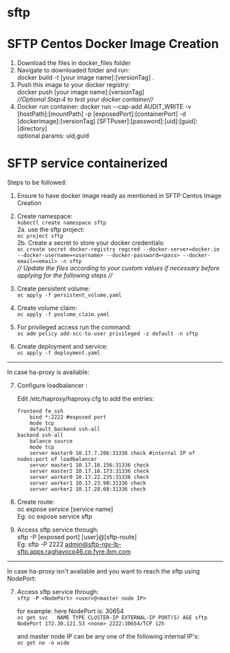 # sftp
# SFTP Centos Docker Image Creation  

1. Download the files in docker_files folder
2. Navigate to downloaded folder and run:  
    docker build -t [your image name]:[versionTag] .
3. Push this image to your docker registry:  
    docker push [your image name]:[versionTag]  
*//Optional Step:4 to test your docker container//*  
4. Docker run container:
    docker run --cap-add AUDIT_WRITE -v [hostPath]:[mountPath] -p [exposedPort]:[containerPort] -d [dockerimage]:[versionTag] [SFTPuser]:[password]:[uid]:[guid]:[directory]  
    optional params: uid,guid

# SFTP service containerized
Steps to be followed:  
1. Ensure to have docker image ready as mentioned in SFTP Centos Image Creation
2. Create namespace:  
    `kubectl create namespace sftp `  
2a. use the sftp project:  
        `oc project sftp`     
2b. Create a secret to store your docker credentials:  
        `oc create secret docker-registry regcred --docker-server=docker.io --docker-username=<username> --docker-password=<pass> --docker-email=<email> -n sftp`  
*// Update the files according to your custom values if necessary before applying for the following steps //*  


3. Create persistent volume:  
    `oc apply -f persistent_volume.yaml` 
4. Create volume claim:  
    `oc apply -f pvolume_claim.yaml`
5. For privileged access run the command:  
    `oc adm policy add-scc-to-user privileged -z default -n sftp`  


6. Create deployment and service:  
      `oc apply -f deployment.yaml`

--------------------------------------
In case ha-proxy is available:

7. Configure loadbalancer :

    Edit /etc/haproxy/haproxy.cfg to add the entries:

    ```
    frontend fe_ssh
        bind *:2222 #exposed port
        mode tcp
        default_backend ssh-all
    backend ssh-all
        balance source
        mode tcp
        server master0 10.17.7.206:31336 check #internal IP of nodes:port of loadbalancer 
        server master1 10.17.16.156:31336 check
        server master2 10.17.16.173:31336 check
        server worker0 10.17.22.235:31336 check
        server worker1 10.17.23.98:31336 check
        server worker2 10.17.28.68:31336 check
   ```


8. Create route:  
    oc expose service [service name]  
    Eg: oc expose service sftp
9. Access sftp service through:  
    sftp -P [exposed port] [user]@[sftp-route]   
    Eg: sftp -P 2222 admin@sftp-rgv-lb-sftp.apps.raghavocp46.cp.fyre.ibm.com
    
-----------------------
In case ha-proxy isn't available and you want to reach the sftp using NodePort:  
 
7. Access sftp service through:  
`sftp -P <NodePort> <user>@<master node IP>`  

    for example: here NodePort is: 30654  
    `oc get svc  
    NAME TYPE CLUSTER-IP EXTERNAL-IP PORT(S) AGE sftp NodePort 172.30.121.53 <none> 2222:30654/TCP 12h`  

    and master node IP can be any one of the following internal IP's:  
    `oc get no -o wide` 

